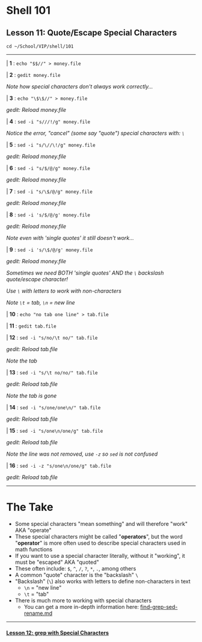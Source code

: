 # Shell 101
## Lesson 11: Quote/Escape Special Characters

`cd ~/School/VIP/shell/101`

___

| **1** : `echo "$$//" > money.file`

| **2** : `gedit money.file`

*Note how special characters don't always work correctly...*

| **3** : `echo "\$\$//" > money.file`

*gedit: Reload money.file*

| **4** : `sed -i "s///!/g" money.file`

*Notice the error, "cancel" (some say "quote") special characters with: `\`*

| **5** : `sed -i "s/\//\!/g" money.file`

*gedit: Reload money.file*

| **6** : `sed -i "s/$/@/g" money.file`

*gedit: Reload money.file*

| **7** : `sed -i "s/\$/@/g" money.file`

*gedit: Reload money.file*

| **8** : `sed -i 's/$/@/g' money.file`

*gedit: Reload money.file*

*Note even with 'single quotes' it still doesn't work...*

| **9** : `sed -i 's/\$/@/g' money.file`

*gedit: Reload money.file*

*Sometimes we need BOTH 'single quotes' AND the `\` backslash quote/escape character!*

*Use `\` with letters to work with non-characters*

*Note `\t` = tab, `\n` = new line*

| **10** : `echo "no tab one line" > tab.file`

| **11** : `gedit tab.file`

| **12** : `sed -i "s/no/\t no/" tab.file`

*gedit: Reload tab.file*

*Note the tab*

| **13** : `sed -i "s/\t no/no/" tab.file`

*gedit: Reload tab.file*

*Note the tab is gone*

| **14** : `sed -i "s/one/one\n/" tab.file`

*gedit: Reload tab.file*

| **15** : `sed -i "s/one\n/one/g" tab.file`

*gedit: Reload tab.file*

*Note the line was not removed, use `-z` so `sed` is not confused*

| **16** : `sed -i -z "s/one\n/one/g" tab.file`

*gedit: Reload tab.file*

___

# The Take

- Some special characters "mean something" and will therefore "work" AKA "operate"
- These special characters might be called "**operators**", but the word "**operator**" is more often used to describe special characters used in math functions
- If you want to use a special character literally, without it "working", it must be "escaped" AKA "quoted"
- These often include: `$`, `^`, `/`, `?`, `*`, `.`, among others
- A common "quote" character is the "backslash" `\`
- "Backslash" (`\`) also works with letters to define non-characters in text
  - `\n` = "new line"
  - `\t` = "tab"
- There is much more to working with special characters
  - You can get a more in-depth information here: [find-grep-sed-rename.md](https://github.com/inkVerb/VIP/blob/master/Cheat-Sheets/find-grep-sed-rename.md)

___

#### [Lesson 12: grep with Special Characters](https://github.com/inkVerb/vip/blob/master/101-shell/Lesson-12.md)
